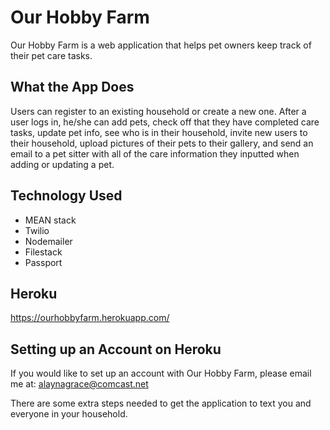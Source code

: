 # Our Hobby Farm

Our Hobby Farm is a web application that helps pet owners keep track of their pet care tasks.

## What the App Does

Users can register to an existing household or create a new one. After a user logs in, he/she can add pets, check off that they have completed care tasks, update pet info, see who is in their household, invite new users to their household, upload pictures of their pets to their gallery, and send an email to a pet sitter with all of the care information they inputted when adding or updating a pet.

## Technology Used

  * MEAN stack
  * Twilio
  * Nodemailer
  * Filestack
  * Passport

## Heroku

  https://ourhobbyfarm.herokuapp.com/

## Setting up an Account on Heroku

  If you would like to set up an account with Our Hobby Farm, please email me at: alaynagrace@comcast.net

  There are some extra steps needed to get the application to text you and everyone in your household.
